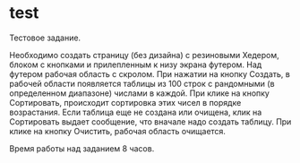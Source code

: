 # test
Тестовое задание.

Необходимо создать страницу (без дизайна) с резиновыми Хедером, блоком с кнопками и прилепленным к низу экрана футером. Над футером рабочая область с скролом. При нажатии на кнопку Создать, в рабочей области появляется таблицы из 100 строк с рандомными (в определенном диапазоне) числами в каждой. При клике на кнопку Сортировать, происходит сортировка этих чисел в порядке возрастания. Если таблица еще не создана или очищена, клик на Сортировать выдает сообщение, что вначале надо создать таблицу. При клике на кнопку Очистить, рабочая область очищается.

Время работы над заданием 8 часов.
